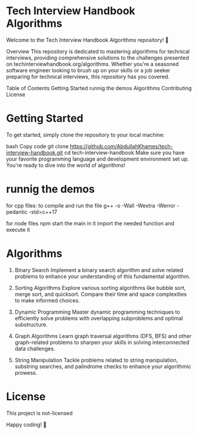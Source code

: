 # Tech Interview Handbook Algorithms
Welcome to the Tech Interview Handbook Algorithms repository! 🚀

Overview
This repository is dedicated to mastering algorithms for technical interviews, providing comprehensive solutions to the challenges presented on techinterviewhandbook.org/algorithms. Whether you're a seasoned software engineer looking to brush up on your skills or a job seeker preparing for technical interviews, this repository has you covered.

Table of Contents
Getting Started
runnig the demos
Algorithms
Contributing
License

# Getting Started
To get started, simply clone the repository to your local machine:

bash
Copy code
git clone https://github.com/AbdullahKhames/tech-interview-handbook.git
cd tech-interview-handbook
Make sure you have your favorite programming language and development environment set up. You're ready to dive into the world of algorithms!

# runnig the demos
for cpp files:
to compile and run the file
g++ -o <the-name-of-executable-you-want> -Wall -Wextra -Werror -pedantic -std=c++17 <the-name-of-source-file-to-compile>

for node files
npm start the main in it import the needed function and execute it

# Algorithms

1. Binary Search
   Implement a binary search algorithm and solve related problems to enhance your understanding of this fundamental algorithm.

2. Sorting Algorithms
   Explore various sorting algorithms like bubble sort, merge sort, and quicksort. Compare their time and space complexities to make informed choices.

3. Dynamic Programming
   Master dynamic programming techniques to efficiently solve problems with overlapping subproblems and optimal substructure.

4. Graph Algorithms
   Learn graph traversal algorithms (DFS, BFS) and other graph-related problems to sharpen your skills in solving interconnected data challenges.

5. String Manipulation
   Tackle problems related to string manipulation, substring searches, and palindrome checks to enhance your algorithmic prowess.


# License
This project is not-licensed

Happy coding! 🚀
